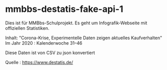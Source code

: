 # mmbbs-destatis-fake-api-1
Dies ist für MMBbs-Schulprojekt.
Es geht um Infografik-Webseite mit offiziellen Statistiken.

Inhalt:
"Corona-Krise, Experimentelle Daten zeigen aktuelles Kaufverhalten"
Im Jahr 2020 : Kalenderwoche 31–46

Diese Daten ist von CSV zu json konvertiert

Quelle : https://www.destatis.de/
